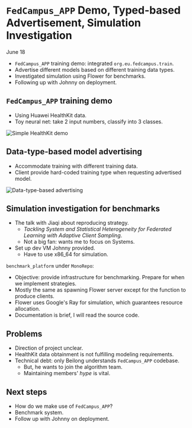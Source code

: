 <!-- slide -->
# `FedCampus_APP` Demo, Typed-based Advertisement, Simulation Investigation

June 18

<!-- slide -->
- `FedCampus_APP` training demo: integrated `org.eu.fedcampus.train`.
- Advertise different models based on different training data types.
- Investigated simulation using Flower for benchmarks.
- Following up with Johnny on deployment.

<!-- slide -->
## `FedCampus_APP` training demo

- Using Huawei HealthKit data.
- Toy neural net: take 2 input numbers, classify into 3 classes.

<!-- slide -->
![Simple HealthKit demo](simple_healthkit_PR.png)

<!-- slide -->
## Data-type-based model advertising

- Accommodate training with different training data.
- Client provide hard-coded training type when requesting advertised model.

<!-- slide -->
![Data-type-based advertising](data_type_PR.png)

<!-- slide -->
## Simulation investigation for benchmarks

- The talk with Jiaqi about reproducing strategy.
    - *Tackling System and Statistical Heterogeneity for Federated Learning with
        Adaptive Client Sampling*.
    - Not a big fan: wants me to focus on Systems.
- Set up dev VM Johnny provided.
    - Have to use x86_64 for simulation.

<!-- slide -->
`benchmark_platform` under `MonoRepo`:

- Objective: provide infrastructure for benchmarking.
    Prepare for when we implement strategies.
- Mostly the same as spawning Flower server except for the function to produce
    clients.
- Flower uses Google's Ray for simulation, which guarantees resource allocation.
- Documentation is brief, I will read the source code.

<!-- slide -->
## Problems

- Direction of project unclear.
- HealthKit data obtainment is not fulfilling modeling requirements.
- Technical debt: only Beilong understands `FedCampus_APP` codebase.
    - But, he wants to join the algorithm team.
    - Maintaining members' *hype* is vital.

<!-- slide -->
## Next steps

- How do we make use of `FedCampus_APP`?
- Benchmark system.
- Follow up with Johnny on deployment.
